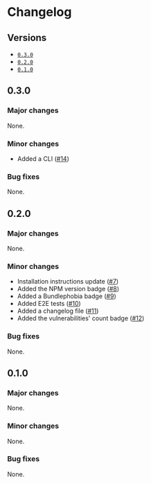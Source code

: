 # Changelog

## Versions

- [`0.3.0`](#030)
- [`0.2.0`](#020)
- [`0.1.0`](#010)

## 0.3.0

### Major changes

None.

### Minor changes

- Added a CLI ([#14](https://github.com/aminnairi/esgi-stylelint-config/pull/14))

### Bug fixes

None.

## 0.2.0

### Major changes

None.

### Minor changes

- Installation instructions update ([#7](https://github.com/aminnairi/esgi-stylelint-config/pull/7))
- Added the NPM version badge ([#8](https://github.com/aminnairi/esgi-stylelint-config/pull/8))
- Added a Bundlephobia badge ([#9](https://github.com/aminnairi/esgi-stylelint-config/pull/9))
- Added E2E tests ([#10](https://github.com/aminnairi/esgi-stylelint-config/pull/10))
- Added a changelog file ([#11](https://github.com/aminnairi/esgi-stylelint-config/pull/11))
- Added the vulnerabilities' count badge ([#12](https://github.com/aminnairi/esgi-stylelint-config/pull/12))

### Bug fixes

None.

## 0.1.0

### Major changes

None.

### Minor changes

None.

### Bug fixes

None.
